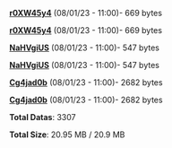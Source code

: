 [**r0XW45y4**](/data/r0XW45y4.txt) (08/01/23 - 11:00)- 669 bytes

[**r0XW45y4**](/data/r0XW45y4.txt) (08/01/23 - 11:00)- 669 bytes

[**NaHVgiUS**](/data/NaHVgiUS.txt) (08/01/23 - 11:00)- 547 bytes

[**NaHVgiUS**](/data/NaHVgiUS.txt) (08/01/23 - 11:00)- 547 bytes

[**Cg4jad0b**](/data/Cg4jad0b.txt) (08/01/23 - 11:00)- 2682 bytes

[**Cg4jad0b**](/data/Cg4jad0b.txt) (08/01/23 - 11:00)- 2682 bytes

**Total Datas**: 3307

**Total Size**: 20.95 MB / 20.9 MB